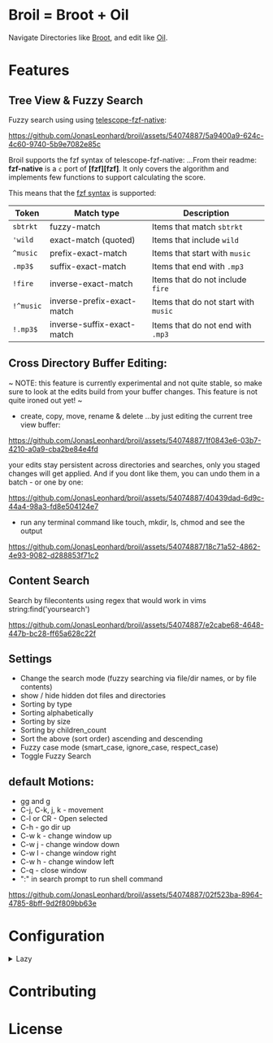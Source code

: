 # Broil = Broot + Oil
Navigate Directories like <a href="https://github.com/Canop/broot" target="_blank">Broot</a>,
and edit like <a href="https://github.com/stevearc/oil.nvim">Oil</a>.

# Features

## Tree View & Fuzzy Search
Fuzzy search using using <a href="https://github.com/nvim-telescope/telescope-fzf-native.nvim?tab=readme-ov-file#telescope-fzf-nativenvim">telescope-fzf-native</a>:

https://github.com/JonasLeonhard/broil/assets/54074887/5a9400a9-624c-4c60-9740-5b9e7082e85c

Broil supports the fzf syntax of telescope-fzf-native:
...From their readme: **fzf-native** is a `c` port of **[fzf][fzf]**. It only covers the algorithm and
implements few functions to support calculating the score.

This means that the [fzf syntax](https://github.com/junegunn/fzf#search-syntax)
is supported:

| Token     | Match type                 | Description                          |
| --------- | -------------------------- | ------------------------------------ |
| `sbtrkt`  | fuzzy-match                | Items that match `sbtrkt`            |
| `'wild`   | exact-match (quoted)       | Items that include `wild`            |
| `^music`  | prefix-exact-match         | Items that start with `music`        |
| `.mp3$`   | suffix-exact-match         | Items that end with `.mp3`           |
| `!fire`   | inverse-exact-match        | Items that do not include `fire`     |
| `!^music` | inverse-prefix-exact-match | Items that do not start with `music` |
| `!.mp3$`  | inverse-suffix-exact-match | Items that do not end with `.mp3`    |

## Cross Directory Buffer Editing:
~ NOTE: this feature is currently experimental and not quite stable, so make sure to look at the edits build from your buffer changes. This feature is not quite ironed out yet! ~

- create, copy, move, rename & delete
...by just editing the current tree view buffer:

https://github.com/JonasLeonhard/broil/assets/54074887/1f0843e6-03b7-4210-a0a9-cba2be84e4fd

your edits stay persistent across directories and searches, only you staged changes will get applied. And if you dont like them, you can undo them in a batch - or one by one:

https://github.com/JonasLeonhard/broil/assets/54074887/40439dad-6d9c-44a4-98a3-fd8e504124e7


- run any terminal command like touch, mkdir, ls, chmod and see the output

https://github.com/JonasLeonhard/broil/assets/54074887/18c71a52-4862-4e93-9082-d288853f71c2

## Content Search

Search by filecontents using regex that would work in vims string:find('yoursearch')

https://github.com/JonasLeonhard/broil/assets/54074887/e2cabe68-4648-447b-bc28-ff65a628c22f

## Settings
- Change the search mode (fuzzy searching via file/dir names, or by file contents)
- show / hide hidden dot files and directories
- Sorting by type
- Sorting alphabetically
- Sorting by size
- Sorting by children_count
- Sort the above (sort order) ascending and descending
- Fuzzy case mode (smart_case, ignore_case, respect_case)
- Toggle Fuzzy Search

## default Motions:
- gg and g
- C-j, C-k, j, k - movement
- C-l or CR - Open selected
- C-h - go dir up
- C-w k - change window up
- C-w j - change window down
- C-w l - change window right
- C-w h - change window left
- C-q - close window
- ":" in search prompt to run shell command


https://github.com/JonasLeonhard/broil/assets/54074887/02f523ba-8964-4785-8bff-9d2f809bb63e


# Configuration

<details>
  <summary>Lazy</summary>

```lua
return {
  'JonasLeonhard/broil',
  dependencies = {
    "nvim-lua/plenary.nvim",
    "nvim-tree/nvim-web-devicons",
    {
      'nvim-telescope/telescope-fzf-native.nvim',
      cond = function()
        return vim.fn.executable 'make' == 1
      end,
      build =
      'make'
    }
  },
  opts = {
    rm_command = 'rm', -- optional...(default 'rm'). you could use a trash command here. Or rm --trash for nushell...
    -- ... you can find more opts in lua/broil/config.lua
  },
  keys = {
    {
      '<leader>o',
      "<cmd>lua require('broil').open()<cr>", -- opens current %:h or cwd by default
      desc = 'Broil open',
    },
    {
      '<leader>O',
      "<cmd>lua require('broil').open(vim.fn.getcwd())<cr>",
      desc = 'Broil open cwd',
    },
  },
  enabled = true
}
```
</details>

# Contributing

# License


